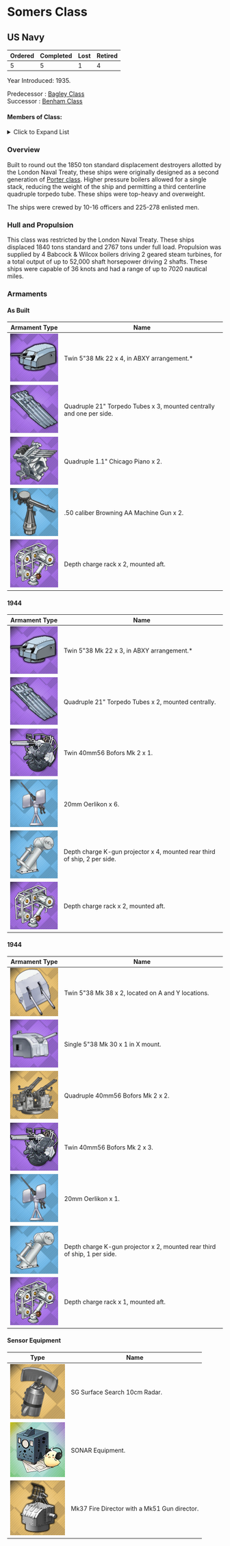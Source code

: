 # Somers Class
## US Navy

Ordered | Completed | Lost | Retired
 ------ | ------ | ------ | ------ 
5 | 5 | 1 | 4 <br/>
 
Year Introduced: 1935. <br/>
 
Predecessor : [Bagley Class](/History/BagleyClass.md) <br/>
Successor : [Benham Class](/History/BenhamClass.md) <br/>

#### Members of Class: <br/>

<details>
	<summary>Click to Expand List</summary>
	
Icon | Name | Hull Number | Present
| ------ | ------ | ------ |  ------ |
![UnknownBB](/Icons/Ship/UnknownDD.png) | Somers | DD-381 | No <br/>
![UnknownBB](/Icons/Ship/UnknownDD.png) | Warrington | DD-383 | No <br/>
![UnknownBB](/Icons/Ship/UnknownDD.png) | Sampson | DD-394 | No <br/>
![UnknownBB](/Icons/Ship/UnknownDD.png) | Davis | DD-395 | No <br/>
![UnknownBB](/Icons/Ship/UnknownDD.png) | Jouett | DD-396 | No <br/>

</details>

### Overview

Built to round out the 1850 ton standard displacement destroyers allotted by the London Naval Treaty, these ships were originally designed as a second generation of [Porter class](/History/PorterClass.md). Higher pressure boilers allowed for a single stack, reducing the weight of the ship and permitting a third centerline quadruple torpedo tube. These ships were top-heavy and overweight.

The ships were crewed by 10-16 officers and 225-278 enlisted men. <br/>

### Hull and Propulsion

This class was restricted by the London Naval Treaty. These ships displaced 1840 tons standard and 2767 tons under full load. Propulsion was supplied by 4 Babcock & Wilcox boilers driving 2 geared steam turbines, for a total output of up to 52,000 shaft horsepower driving 2 shafts. These ships were capable of 36 knots and had a range of up to 7020 nautical miles.

### Armaments

#### As Built

Armament Type | Name |
 ------ | ------ |
![5in38Mk32](/Icons/Equipment/Guns/DD/5in38Mk22.png) | Twin 5"38 Mk 22 x 4, in ABXY arrangement.*
![Quadruple21in](/Icons/Equipment/Torpedo/Surface/21inQuadrupleUSN.png) | Quadruple 21" Torpedo Tubes x 3, mounted centrally and one per side.
![Quad28mm](/Icons/Equipment/AA/Quad1in.png) | Quadruple 1.1" Chicago Piano x 2.
![0.5inAAMG](/Icons/Equipment/AA/0.5inAAMG.png) | .50 caliber Browning AA Machine Gun x 2.
![ImprovedDC](/Icons/Equipment/Auxiliary/ImprovedDepthCharge.png) | Depth charge rack x 2, mounted aft. <br/>

#### 1944

Armament Type | Name |
 ------ | ------ |
![5in38Mk32](/Icons/Equipment/Guns/DD/5in38Mk22.png) | Twin 5"38 Mk 22 x 3, in ABXY arrangement.*
![Quadruple21in](/Icons/Equipment/Torpedo/Surface/21inQuadrupleUSN.png) | Quadruple 21" Torpedo Tubes x 2, mounted centrally.
![Twin40mmBofors](/Icons/Equipment/AA/Twin40mmUSN.png) | Twin 40mm56 Bofors Mk 2 x 1.
![20mmOerlikon](/Icons/Equipment/AA/20mmOerlikon.png) | 20mm Oerlikon x 6.
![DC](/Icons/Equipment/Auxiliary/DepthCharge.png) | Depth charge K-gun projector x 4, mounted rear third of ship, 2 per side.
![ImprovedDC](/Icons/Equipment/Auxiliary/ImprovedDepthCharge.png) | Depth charge rack x 2, mounted aft. <br/>

#### 1944

Armament Type | Name |
 ------ | ------ |
 ![Twin5in38](/Icons/Equipment/Guns/DD/5in38Mk38.png) | Twin 5"38 Mk 38 x 2, located on A and Y locations.
 ![Single5in38](/Icons/Equipment/Guns/DD/5in38.png) | Single 5"38 Mk 30 x 1 in X mount.
 ![Quad40mmBofors](/Icons/Equipment/AA/Quad40mmUSN.png) | Quadruple 40mm56 Bofors Mk 2 x 2.
![Twin40mmBofors](/Icons/Equipment/AA/Twin40mmUSN.png) | Twin 40mm56 Bofors Mk 2 x 3.
![20mmOerlikon](/Icons/Equipment/AA/20mmOerlikon.png) | 20mm Oerlikon x 1.
![DC](/Icons/Equipment/Auxiliary/DepthCharge.png) | Depth charge K-gun projector x 2, mounted rear third of ship, 1 per side.
![ImprovedDC](/Icons/Equipment/Auxiliary/ImprovedDepthCharge.png) | Depth charge rack x 1, mounted aft. <br/>

#### Sensor Equipment

Type | Name |
 ------ | ------ |
![SGRadar](/Icons/Equipment/Auxiliary/SGRadar.png) | SG Surface Search 10cm Radar. <br/>
![OldSonar](/Icons/Equipment/Auxiliary/OldSonar.png) | SONAR Equipment. <br/>
![Mk33](/Icons/Equipment/Auxiliary/Mk33FireDirector.png) | Mk37 Fire Director with a Mk51 Gun director. <br/>